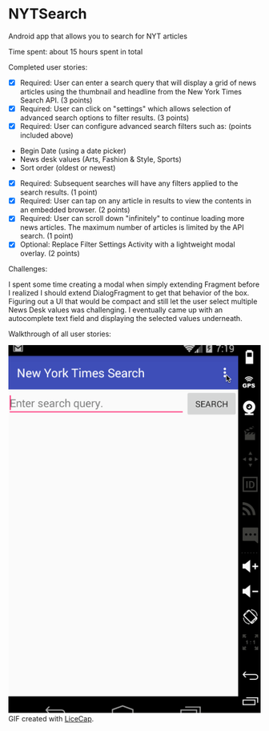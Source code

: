 # NYTSearch
Android app that allows you to search for NYT articles

Time spent: about 15 hours spent in total 

Completed user stories:

 * [x] Required: User can enter a search query that will display a grid of news articles using the thumbnail and headline from the New York Times Search API. (3 points)
 * [x] Required: User can click on "settings" which allows selection of advanced search options to filter results. (3 points)
 * [x] Required: User can configure advanced search filters such as: (points included above)
  * Begin Date (using a date picker)
  * News desk values (Arts, Fashion & Style, Sports)
  * Sort order (oldest or newest)
 * [x] Required: Subsequent searches will have any filters applied to the search results. (1 point)
 * [x] Required: User can tap on any article in results to view the contents in an embedded browser. (2 points)
 * [x] Required: User can scroll down "infinitely" to continue loading more news articles. The maximum number of articles is limited by the API search. (1 point)
 * [x] Optional: Replace Filter Settings Activity with a lightweight modal overlay. (2 points)

Challenges:

I spent some time creating a modal when simply extending Fragment before I realized I should extend DialogFragment to get that behavior of the box. 
Figuring out a UI that would be compact and still let the user select multiple News Desk values was challenging. I eventually came up with an autocomplete text field and displaying the selected values underneath.

Walkthrough of all user stories:

![Video Walkthrough](https://github.com/nidhik/NYTSearch/blob/master/codepath-assignment-week2-android.gif)
GIF created with [LiceCap](http://www.cockos.com/licecap/).
